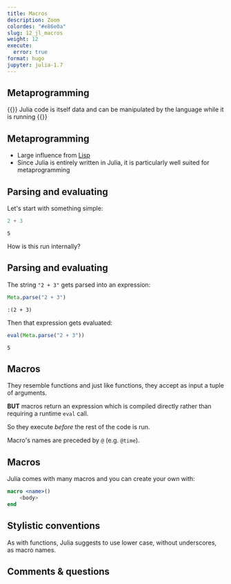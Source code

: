 ```yaml
---
title: Macros
description: Zoom
colordes: "#e86e0a"
slug: 12_jl_macros
weight: 12
execute:
  error: true
format: hugo
jupyter: julia-1.7
---
```




## Metaprogramming

{{<emphasis>}}
Julia code is itself data and can be manipulated by the language while it is running
{{</emphasis>}}

## Metaprogramming

-   Large influence from <a href="https://en.wikipedia.org/wiki/Lisp_(programming_language)" target="_blank">Lisp</a>
-   Since Julia is entirely written in Julia, it is particularly well suited for metaprogramming

## Parsing and evaluating

Let's start with something simple:

``` julia
2 + 3
```

    5

How is this run internally?

## Parsing and evaluating

The string `"2 + 3"` gets parsed into an expression:

``` julia
Meta.parse("2 + 3")
```

    :(2 + 3)

Then that expression gets evaluated:

``` julia
eval(Meta.parse("2 + 3"))
```

    5

## Macros

They resemble functions and just like functions, they accept as input a tuple of arguments.

**BUT** macros return an expression which is compiled directly rather than requiring a runtime `eval` call.

So they execute *before* the rest of the code is run.

Macro's names are preceded by `@` (e.g. `@time`).

## Macros

Julia comes with many macros and you can create your own with:

``` julia
macro <name>()
    <body>
end
```

## Stylistic conventions

As with functions, Julia suggests to use lower case, without underscores, as macro names.

## Comments & questions
